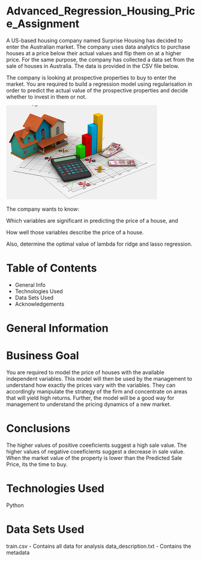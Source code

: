 # Advanced_Regression_Housing_Price_Assignment


A US-based housing company named Surprise Housing has decided to enter the Australian market. The company uses data analytics to purchase houses at a price below their actual values and flip them on at a higher price. For the same purpose, the company has collected a data set from the sale of houses in Australia. The data is provided in the CSV file below.

The company is looking at prospective properties to buy to enter the market. You are required to build a regression model using regularisation in order to predict the actual value of the prospective properties and decide whether to invest in them or not.

![Screenshot](House.png)

The company wants to know:

Which variables are significant in predicting the price of a house, and

How well those variables describe the price of a house.

Also, determine the optimal value of lambda for ridge and lasso regression.

# Table of Contents

* General Info
* Technologies Used
* Data Sets Used
* Acknowledgements

# General Information

# Business Goal

You are required to model the price of houses with the available independent variables. This model will then be used by the management to understand how exactly the prices vary with the variables. They can accordingly manipulate the strategy of the firm and concentrate on areas that will yield high returns. Further, the model will be a good way for management to understand the pricing dynamics of a new market.

# Conclusions
The higher values of positive coeeficients suggest a high sale value.
The higher values of negative coeeficients suggest a decrease in sale value.
When the market value of the property is lower than the Predicted Sale Price, its the time to buy.

# Technologies Used
Python

# Data Sets Used
train.csv - Contains all data for analysis
data_description.txt - Contains the metadata